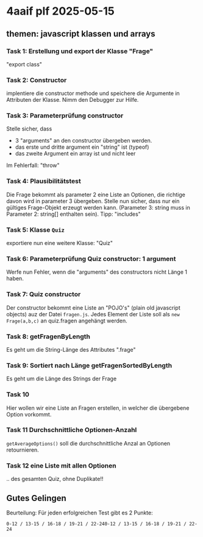 # 4aaif plf 2025-05-15

## themen: javascript klassen und arrays

### Task 1: Erstellung und export der Klasse "Frage"

"export class"

### Task 2: Constructor

implentiere die constructor methode und speichere die Argumente in Attributen der
Klasse. Nimm den Debugger zur Hilfe.

### Task 3: Parameterprüfung constructor

Stelle sicher, dass

- 3 "arguments" an den constructor übergeben werden.
- das erste und dritte argument ein "string" ist (typeof)
- das zweite Argument ein array ist und nicht leer

Im Fehlerfall: "throw"

### Task 4: Plausibilitätstest

Die Frage bekommt als parameter 2 eine Liste an Optionen, die richtige davon
wird in parameter 3 übergeben. Stelle nun sicher, dass nur ein gültiges
Frage-Objekt erzeugt werden kann. (Parameter 3: string muss in Parameter
2: string[] enthalten sein). Tipp: "includes"

### Task 5: Klasse `Quiz`

exportiere nun eine weitere Klasse: "Quiz"

### Task 6: Parameterprüfung Quiz constructor: 1 argument

Werfe nun Fehler, wenn die "arguments" des constructors nicht Länge 1 haben.

### Task 7: Quiz constructor

Der constructor bekommt eine Liste an "POJO's" (plain old javascript objects)
auz der Datei `fragen.js`.
Jedes Element der Liste soll als `new Frage(a,b,c)` an quiz.fragen angehängt werden.

### Task 8: getFragenByLength

Es geht um die String-Länge des Attributes ".frage"

### Task 9: Sortiert nach Länge getFragenSortedByLength

Es geht um die Länge des Strings der Frage

### Task 10

Hier wollen wir eine Liste an Fragen erstellen, in welcher die übergebene Option
vorkommt.

### Task 11 Durchschnittliche Optionen-Anzahl

`getAverageOptions()` soll die durchschnittliche Anzal an Optionen retournieren.

### Task 12 eine Liste mit allen Optionen

.. des gesamten Quiz, ohne Duplikate!!

## Gutes Gelingen

Beurteilung: Für jeden erfolgreichen Test gibt es 2 Punkte:

`0-12 / 13-15 / 16-18 / 19-21 / 22-240-12 / 13-15 / 16-18 / 19-21 / 22-24`
